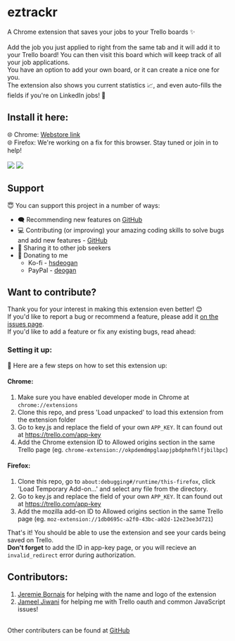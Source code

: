 # eztrackr
A Chrome extension that saves your jobs to your Trello boards ✨
<br /><br />
Add the job you just applied to right from the same tab and it will add it to your Trello board! You can then visit this board which will keep track of all your job applications.
<br />
You have an option to add your own board, or it can create a nice one for you. 
<br />
The extension also shows you current statistics 📈, and even auto-fills the fields if you're on LinkedIn jobs! 🤩


## Install it here:
🌐 Chrome: <a href="https://chrome.google.com/webstore/detail/eztrackr/kdpbamlhffmfbgglmaedhopenkpgkfdg" target="_blank">Webstore link</a>
<br />
🌐 Firefox: We're working on a fix for this browser. Stay tuned or join in to help!
<br />
<br />
<span>
<img src="https://i.imgur.com/6qcSRTj.jpg" />
<img src="https://i.imgur.com/9DuIP3t.jpg" />
</span>

## Support
😇 You can support this project in a number of ways: 
 - 🗨️ Recommending new features on [GitHub](https://github.com/HarshdipD/job-tracker/issues)
 - 💻 Contributing (or improving) your amazing coding skills to solve bugs and add new features - [GitHub](https://github.com/HarshdipD/job-tracker/)
 - 💬 Sharing it to other job seekers
 - 💖 Donating to me
    - Ko-fi - <a href="https://ko-fi.com/hsdeogan" target="_blank">hsdeogan</a>
    - PayPal - <a href="https://www.paypal.com/cgi-bin/webscr?cmd=_donations&business=ZBR894KSWNJPS&currency_code=CAD" target="_blank">deogan</a>

## Want to contribute?
Thank you for your interest in making this extension even better! 😊
<br />
If you'd like to report a bug or recommend a feature, please add it [on the issues page](https://github.com/HarshdipD/job-tracker/issues).
<br />
If you'd like to add a feature or fix any existing bugs, read ahead:

### Setting it up:
🔧 Here are a few steps on how to set this extension up:
#### Chrome: 
1. Make sure you have enabled developer mode in Chrome at `chrome://extensions`
2. Clone this repo, and press 'Load unpacked' to load this extension from the extension folder
3. Go to key.js and replace the field of your own `APP_KEY`. It can found out at https://trello.com/app-key
4. Add the Chrome extension ID to Allowed origins section in the same Trello page (eg. `chrome-extension://okpdemdmpglaapjpbdphmfhlfjbilbpc`)

#### Firefox:
1. Clone this repo, go to `about:debugging#/runtime/this-firefox`, click 'Load Temporary Add-on...' and select any file from the directory.
3. Go to key.js and replace the field of your own `APP_KEY`. It can found out at https://trello.com/app-key
4. Add the mozilla add-on ID to Allowed origins section in the same Trello page (eg. `moz-extension://1db0695c-a2f0-43bc-a02d-12e23ee3d721`)

That's it! You should be able to use the extension and see your cards being saved on Trello.<br />
<b>Don't forget</b> to add the ID in app-key page, or you will recieve an `invalid_redirect` error during authorization. 

## Contributors:
1. <a href="https://github.com/jere-mie">Jeremie Bornais</a> for helping with the name and logo of the extension
2. <a href="https://github.com/JameelJiwani">Jameel Jiwani</a> for helping me with Trello oauth and common JavaScript issues!
<br />
Other contributers can be found at <a href="https://github.com/HarshdipD/job-tracker">GitHub</a>
